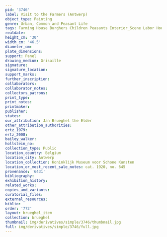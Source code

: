 ```yaml
---
pid: '3746'
label: Visit to the Farmers (Antwerp)
object_type: Painting
genre: Urban, Common and Peasant Life
tags: Farming House Burghers Children Peasants Interior_Scene Labor Household_items
realdate: 
height_cm: '30'
width_cm: '46.5'
diameter_cm: 
plate_dimensions: 
support: Panel
drawing_medium: Grisaille
signature: 
signature_location: 
support_marks: 
further_inscription: 
collaborators: 
collaborator_notes: 
collectors_patrons: 
print_type: 
print_notes: 
printmaker: 
publisher: 
states: 
our_attribution: Jan Brueghel the Elder
other_attribution_authorities: 
ertz_1979: 
ertz_2008: 
bailey_walker: 
hollstein_no: 
collection_type: Public
location_country: Belgium
location_city: Antwerp
location_collection: Koninklijk Museum voor Schone Kunsten
location_or_most_recent_sale_notes: cat. 1920, no. 645
provenance: '6431'
bibliography: 
exhibition_history: 
related_works: 
copies_and_variants: 
curatorial_files: 
external_resources: 
biblio: 
order: '772'
layout: brueghel_item
collection: brueghel
thumbnail: img/derivatives/simple/3746/thumbnail.jpg
full: img/derivatives/simple/3746/full.jpg
---
```

